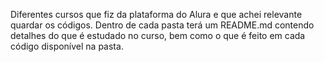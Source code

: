 Diferentes cursos que fiz da plataforma do Alura e que achei relevante quardar os códigos. Dentro de cada pasta terá um README.md contendo detalhes do que é estudado no curso, bem como o que é feito em cada código disponível na pasta.
